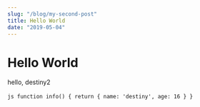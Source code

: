 ```yaml
---
slug: "/blog/my-second-post"
title: Hello World
date: "2019-05-04"
---
```

# Hello World

hello, destiny2

​```js
function info() {
	return {
		name: 'destiny',
		age: 16
	}
}
​```
